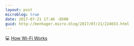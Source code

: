 ```yaml
---
layout: post
microblog: true
date: 2017-07-21 17:46 -0500
guid: http://benhager.micro.blog/2017/07/21/224653.html
---
```

💻 [How Wi-Fi Works](http://www.verizoninternet.com/bookmark/how-wifi-works/)
